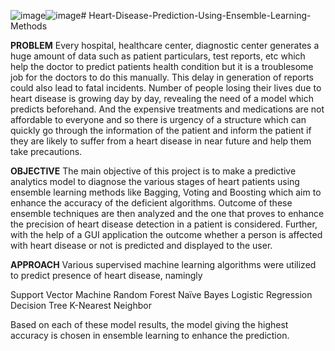 ![image](https://github.com/RutujaGujare29/Heart-Disease-Prediction-Using-Ensemble-Learning-Methods/assets/117670575/8542c874-643b-4892-b285-843e8bd11d76)![image](https://github.com/RutujaGujare29/Heart-Disease-Prediction-Using-Ensemble-Learning-Methods/assets/117670575/28e01f1c-0de1-41a6-b461-93d597235865)# Heart-Disease-Prediction-Using-Ensemble-Learning-Methods

**PROBLEM**
Every hospital, healthcare center, diagnostic center generates a huge amount of data such as patient particulars, test reports, etc which help the doctor to predict patients health condition but it is a troublesome job for the doctors to do this manually. This delay in generation of reports could also lead to fatal incidents. Number of people losing their lives due to heart disease is growing day by day, revealing the need of a model which predicts beforehand. And the expensive treatments and medications are not affordable to everyone and so there is urgency of a structure which can quickly go through the information of the patient and inform the patient if they are likely to suffer from a heart disease in near future and help them take precautions.

**OBJECTIVE**
The main objective of this project is to make a predictive analytics model to diagnose the various stages of heart patients using ensemble learning methods like Bagging, Voting and Boosting which aim to enhance the accuracy of the deficient algorithms. Outcome of these ensemble techniques are then analyzed and the one that proves to enhance the precision of heart disease detection in a patient is considered. Further, with the help of a GUI application the outcome whether a person is affected with heart disease or not is predicted and displayed to the user.

**APPROACH**
Various supervised machine learning algorithms were utilized to predict presence of heart disease, namingly 

Support Vector Machine
Random Forest
Naïve Bayes
Logistic Regression
Decision Tree
K-Nearest Neighbor 

Based on each of these model results, the model giving the highest accuracy is chosen in ensemble learning to enhance the prediction.








